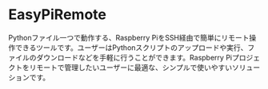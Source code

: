 # EasyPiRemote
Pythonファイル一つで動作する、Raspberry PiをSSH経由で簡単にリモート操作できるツールです。ユーザーはPythonスクリプトのアップロードや実行、ファイルのダウンロードなどを手軽に行うことができます。Raspberry Piプロジェクトをリモートで管理したいユーザーに最適な、シンプルで使いやすいソリューションです。
